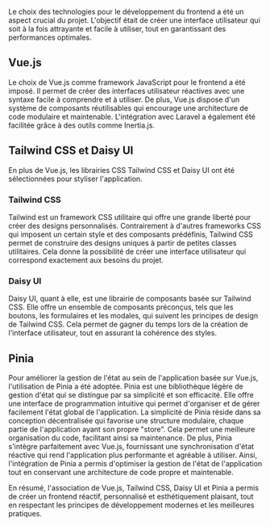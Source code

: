 Le choix des technologies pour le développement du frontend a été un aspect crucial du projet. L'objectif était de créer une interface utilisateur qui soit à la fois attrayante et facile à utiliser, tout en garantissant des performances optimales.

## Vue.js
Le choix de Vue.js comme framework JavaScript pour le frontend a été imposé. Il permet de créer des interfaces utilisateur réactives avec une syntaxe facile à comprendre et à utiliser. De plus, Vue.js dispose d'un système de composants réutilisables qui encourage une architecture de code modulaire et maintenable. L'intégration avec Laravel a également été facilitée grâce à des outils comme Inertia.js.

## Tailwind CSS et Daisy UI
En plus de Vue.js, les librairies CSS Tailwind CSS et Daisy UI ont été sélectionnées pour styliser l'application. 

### Tailwind CSS 
Tailwind est un framework CSS utilitaire qui offre une grande liberté pour créer des designs personnalisés. Contrairement à d'autres frameworks CSS qui imposent un certain style et des composants prédéfinis, Tailwind CSS permet de construire des designs uniques à partir de petites classes utilitaires. Cela donne la possibilité de créer une interface utilisateur qui correspond exactement aux besoins du projet.

### Daisy UI
Daisy UI, quant à elle, est une librairie de composants basée sur Tailwind CSS. Elle offre un ensemble de composants préconçus, tels que les boutons, les formulaires et les modales, qui suivent les principes de design de Tailwind CSS. Cela permet de gagner du temps lors de la création de l'interface utilisateur, tout en assurant la cohérence des styles.

## Pinia
Pour améliorer la gestion de l'état au sein de l'application basée sur Vue.js, l'utilisation de Pinia a été adoptée. Pinia est une bibliothèque légère de gestion d'état qui se distingue par sa simplicité et son efficacité. Elle offre une interface de programmation intuitive qui permet d'organiser et de gérer facilement l'état global de l'application. La simplicité de Pinia réside dans sa conception décentralisée qui favorise une structure modulaire, chaque partie de l'application ayant son propre "store". Cela permet une meilleure organisation du code, facilitant ainsi sa maintenance. De plus, Pinia s'intègre parfaitement avec Vue.js, fournissant une synchronisation d'état réactive qui rend l'application plus performante et agréable à utiliser. Ainsi, l'intégration de Pinia a permis d'optimiser la gestion de l'état de l'application tout en conservant une architecture de code propre et maintenable.

En résumé, l'association de Vue.js, Tailwind CSS, Daisy UI et Pinia a permis de créer un frontend réactif, personnalisé et esthétiquement plaisant, tout en respectant les principes de développement modernes et les meilleures pratiques.